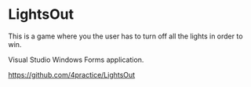 # LightsOut

This is a game where you the user has to turn off all the lights in order to win.

Visual Studio Windows Forms application.

https://github.com/4practice/LightsOut